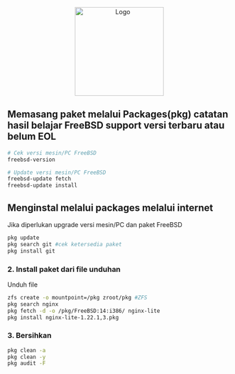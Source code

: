 <p align="center">
<img src="./assets/images/logo.png" alt="Logo" style="width:200px;"/>
</p>

## Memasang paket melalui Packages(pkg) catatan hasil belajar FreeBSD support versi terbaru atau belum EOL

```sh
# Cek versi mesin/PC FreeBSD
freebsd-version

# Update versi mesin/PC FreeBSD
freebsd-update fetch
freebsd-update install
```
## Menginstal melalui packages melalui internet
Jika diperlukan upgrade versi mesin/PC dan paket FreeBSD
```sh
pkg update
pkg search git #cek ketersedia paket
pkg install git
```
### 2. Install paket dari file unduhan
Unduh file
```sh
zfs create -o mountpoint=/pkg zroot/pkg #ZFS
pkg search nginx
pkg fetch -d -o /pkg/FreeBSD:14:i386/ nginx-lite
pkg install nginx-lite-1.22.1,3.pkg
```

### 3. Bersihkan 
```sh
pkg clean -a
pkg clean -y
pkg audit -F
```
